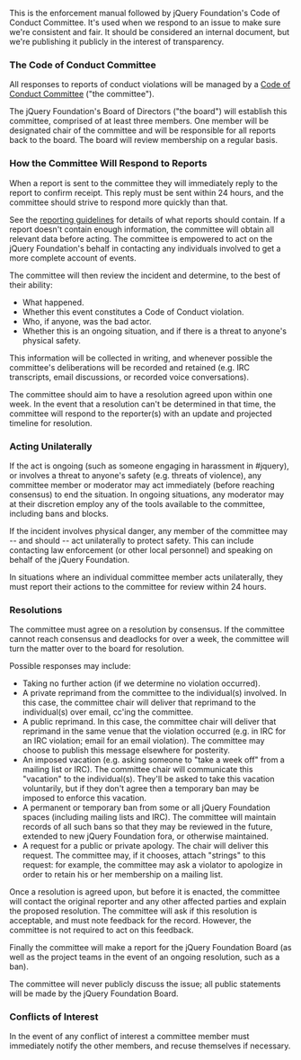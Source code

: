 <script>{
	"title": "jQuery Foundation Code of Conduct - Enforcement Manual",
	"pageTemplate": "page-conduct.php"
}</script>

This is the enforcement manual followed by jQuery Foundation's Code of Conduct Committee. It's used when we respond to an issue to make sure we're consistent and fair. It should be considered an internal document, but we're publishing it publicly in the interest of transparency.

### The Code of Conduct Committee

All responses to reports of conduct violations will be managed by a [Code of Conduct Committee](/conduct/committee/) ("the committee").

The jQuery Foundation's Board of Directors ("the board") will establish this committee, comprised of at least three members. One member will be designated chair of the committee and will be responsible for all reports back to the board. The board will review membership on a regular basis.

### How the Committee Will Respond to Reports

When a report is sent to the committee they will immediately reply to the report to confirm receipt. This reply must be sent within 24 hours, and the committee should strive to respond more quickly than that.

See the [reporting guidelines](/conduct/reporting/) for details of what reports should contain. If a report doesn't contain enough information, the committee will obtain all relevant data before acting. The committee is empowered to act on the jQuery Foundation's behalf in contacting any individuals involved to get a more complete account of events.

The committee will then review the incident and determine, to the best of their ability:

*   What happened.
*   Whether this event constitutes a Code of Conduct violation.
*   Who, if anyone, was the bad actor.
*   Whether this is an ongoing situation, and if there is a threat to anyone's physical safety.

This information will be collected in writing, and whenever possible the committee's deliberations will be recorded and retained (e.g. IRC transcripts, email discussions, or recorded voice conversations).

The committee should aim to have a resolution agreed upon within one week. In the event that a resolution can't be determined in that time, the committee will respond to the reporter(s) with an update and projected timeline for resolution.

### Acting Unilaterally

If the act is ongoing (such as someone engaging in harassment in #jquery), or involves a threat to anyone's safety (e.g. threats of violence), any committee member or moderator may act immediately (before reaching consensus) to end the situation. In ongoing situations, any moderator may at their discretion employ any of the tools available to the committee, including bans and blocks.

If the incident involves physical danger, any member of the committee may -- and should -- act unilaterally to protect safety. This can include contacting law enforcement (or other local personnel) and speaking on behalf of the jQuery Foundation.

In situations where an individual committee member acts unilaterally, they must report their actions to the committee for review within 24 hours.

### Resolutions

The committee must agree on a resolution by consensus. If the committee cannot reach consensus and deadlocks for over a week, the committee will turn the matter over to the board for resolution.

Possible responses may include:

*   Taking no further action (if we determine no violation occurred).
*   A private reprimand from the committee to the individual(s) involved. In this case, the committee chair will deliver that reprimand to the individual(s) over email, cc'ing the committee.
*   A public reprimand. In this case, the committee chair will deliver that reprimand in the same venue that the violation occurred (e.g. in IRC for an IRC violation; email for an email violation). The committee may choose to publish this message elsewhere for posterity.
*   An imposed vacation (e.g. asking someone to "take a week off" from a mailing list or IRC). The committee chair will communicate this "vacation" to the individual(s). They'll be asked to take this vacation voluntarily, but if they don't agree then a temporary ban may be imposed to enforce this vacation.
*   A permanent or temporary ban from some or all jQuery Foundation spaces (including mailing lists and IRC). The committee will maintain records of all such bans so that they may be reviewed in the future, extended to new jQuery Foundation fora, or otherwise maintained.
*   A request for a public or private apology. The chair will deliver this request. The committee may, if it chooses, attach "strings" to this request: for example, the committee may ask a violator to apologize in order to retain his or her membership on a mailing list.

Once a resolution is agreed upon, but before it is enacted, the committee will contact the original reporter and any other affected parties and explain the proposed resolution. The committee will ask if this resolution is acceptable, and must note feedback for the record. However, the committee is not required to act on this feedback.

Finally the committee will make a report for the jQuery Foundation Board (as well as the project teams in the event of an ongoing resolution, such as a ban).

The committee will never publicly discuss the issue; all public statements will be made by the jQuery Foundation Board.

### Conflicts of Interest

In the event of any conflict of interest a committee member must immediately notify the other members, and recuse themselves if necessary.
